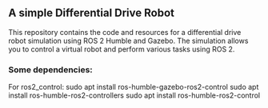 ## A simple Differential Drive Robot

This repository contains the code and resources for a differential drive robot simulation using ROS 2 Humble and Gazebo. The simulation allows you to control a virtual robot and perform various tasks using ROS 2.

### Some dependencies:
For ros2_control:
    sudo apt install ros-humble-gazebo-ros2-control
    sudo apt install ros-humble-ros2-controllers
    sudo apt install ros-humble-ros2-control 


